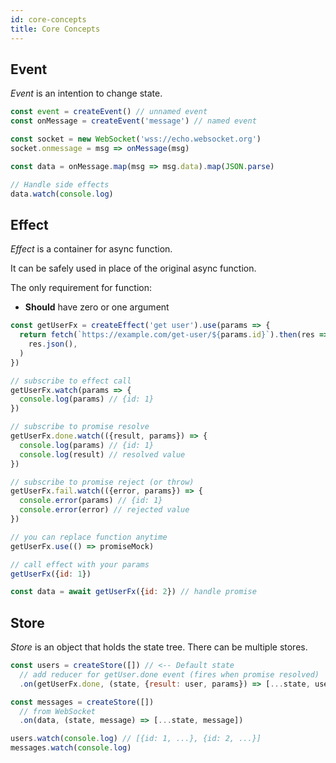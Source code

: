 ```yaml
---
id: core-concepts
title: Core Concepts
---
```


## Event

_Event_ is an intention to change state.

```js try
const event = createEvent() // unnamed event
const onMessage = createEvent('message') // named event

const socket = new WebSocket('wss://echo.websocket.org')
socket.onmessage = msg => onMessage(msg)

const data = onMessage.map(msg => msg.data).map(JSON.parse)

// Handle side effects
data.watch(console.log)
```

## Effect

_Effect_ is a container for async function.

It can be safely used in place of the original async function.

The only requirement for function:

- **Should** have zero or one argument

```js try
const getUserFx = createEffect('get user').use(params => {
  return fetch(`https://example.com/get-user/${params.id}`).then(res =>
    res.json(),
  )
})

// subscribe to effect call
getUserFx.watch(params => {
  console.log(params) // {id: 1}
})

// subscribe to promise resolve
getUserFx.done.watch(({result, params}) => {
  console.log(params) // {id: 1}
  console.log(result) // resolved value
})

// subscribe to promise reject (or throw)
getUserFx.fail.watch(({error, params}) => {
  console.error(params) // {id: 1}
  console.error(error) // rejected value
})

// you can replace function anytime
getUserFx.use(() => promiseMock)

// call effect with your params
getUserFx({id: 1})

const data = await getUserFx({id: 2}) // handle promise
```

## Store

_Store_ is an object that holds the state tree. There can be multiple stores.

```js try
const users = createStore([]) // <-- Default state
  // add reducer for getUser.done event (fires when promise resolved)
  .on(getUserFx.done, (state, {result: user, params}) => [...state, user])

const messages = createStore([])
  // from WebSocket
  .on(data, (state, message) => [...state, message])

users.watch(console.log) // [{id: 1, ...}, {id: 2, ...}]
messages.watch(console.log)
```
